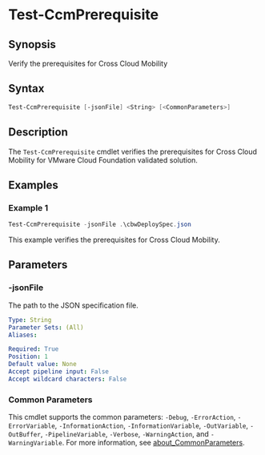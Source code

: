 # Test-CcmPrerequisite

## Synopsis
Verify the prerequisites for Cross Cloud Mobility

## Syntax

``` PowerShell
Test-CcmPrerequisite [-jsonFile] <String> [<CommonParameters>]
```

## Description

The `Test-CcmPrerequisite` cmdlet verifies the prerequisites for Cross Cloud Mobility for VMware Cloud Foundation validated solution.

## Examples

### Example 1

``` PowerShell
Test-CcmPrerequisite -jsonFile .\cbwDeploySpec.json
```

This example verifies the prerequisites for Cross Cloud Mobility.

## Parameters

### -jsonFile

The path to the JSON specification file.

```yaml
Type: String
Parameter Sets: (All)
Aliases:

Required: True
Position: 1
Default value: None
Accept pipeline input: False
Accept wildcard characters: False
```

### Common Parameters

This cmdlet supports the common parameters: `-Debug`, `-ErrorAction`, `-ErrorVariable`, `-InformationAction`, `-InformationVariable`, `-OutVariable`, `-OutBuffer`, `-PipelineVariable`, `-Verbose`, `-WarningAction`, and `-WarningVariable`. For more information, see [about_CommonParameters](http://go.microsoft.com/fwlink/?LinkID=113216).
